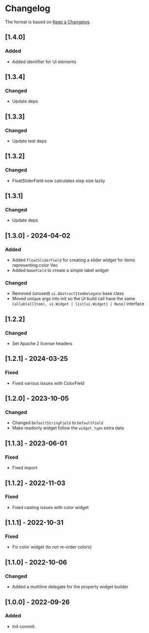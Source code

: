 # Changelog

The format is based on [Keep a Changelog](https://keepachangelog.com/en/1.0.0/).

## [1.4.0]
### Added
- Added identifier for UI elements

## [1.3.4]
### Changed
- Update deps

## [1.3.3]
### Changed
- Update test deps

## [1.3.2]
### Changed
- FloatSliderField now calculates step size lazily

## [1.3.1]
### Changed
- Update deps

## [1.3.0] - 2024-04-02
### Added
- Added `FloatSliderField` for creating a slider widget for items representing color Vec
- Added `NameField` to create a simple label widget
### Changed
- Removed (unused) `ui.AbstractItemDelegate` base class
- Moved unique args into init so the UI build call have the same `Callable[[Item], ui.Widget | list[ui.Widget] | None]` interface

## [1.2.2]
### Changed
- Set Apache 2 license headers

## [1.2.1] - 2024-03-25
### Fixed
- Fixed various issues with ColorField

## [1.2.0] - 2023-10-05
### Changed
- Changed `DefaultStringField` to `DefaultField`
- Make readonly widget follow the `widget_type` extra data

## [1.1.3] - 2023-06-01
### Fixed
- Fixed import

## [1.1.2] - 2022-11-03
### Fixed
- Fixed casting issues with color widget

## [1.1.1] - 2022-10-31
### Fixed
- Fix color widget (to not re-order colors)

## [1.1.0] - 2022-10-06
### Changed
- Added a multiline delegate for the property widget builder

## [1.0.0] - 2022-09-26
### Added
- Init commit.
